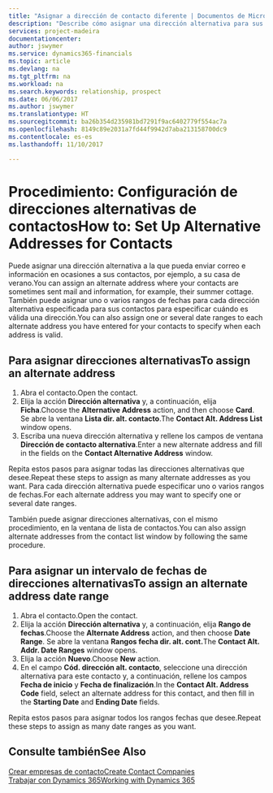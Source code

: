 ```yaml
---
title: "Asignar a dirección de contacto diferente | Documentos de Microsoft"
description: "Describe cómo asignar una dirección alternativa para sus contactos o clientes potenciales, a la que a veces se envía información."
services: project-madeira
documentationcenter: 
author: jswymer
ms.service: dynamics365-financials
ms.topic: article
ms.devlang: na
ms.tgt_pltfrm: na
ms.workload: na
ms.search.keywords: relationship, prospect
ms.date: 06/06/2017
ms.author: jswymer
ms.translationtype: HT
ms.sourcegitcommit: ba26b354d235981bd7291f9ac6402779f554ac7a
ms.openlocfilehash: 8149c89e2031a7fd44f9942d7aba213158700dc9
ms.contentlocale: es-es
ms.lasthandoff: 11/10/2017

---
```

# <a name="how-to-set-up-alternative-addresses-for-contacts"></a><span data-ttu-id="823e0-103">Procedimiento: Configuración de direcciones alternativas de contactos</span><span class="sxs-lookup"><span data-stu-id="823e0-103">How to: Set Up Alternative Addresses for Contacts</span></span>
<span data-ttu-id="823e0-104">Puede asignar una dirección alternativa a la que pueda enviar correo e información en ocasiones a sus contactos, por ejemplo, a su casa de verano.</span><span class="sxs-lookup"><span data-stu-id="823e0-104">You can assign an alternate address where your contacts are sometimes sent mail and information, for example, their summer cottage.</span></span> <span data-ttu-id="823e0-105">También puede asignar uno o varios rangos de fechas para cada dirección alternativa especificada para sus contactos para especificar cuándo es válida una dirección.</span><span class="sxs-lookup"><span data-stu-id="823e0-105">You can also assign one or several date ranges to each alternate address you have entered for your contacts to specify when each address is valid.</span></span>

## <a name="to-assign-an-alternate-address"></a><span data-ttu-id="823e0-106">Para asignar direcciones alternativas</span><span class="sxs-lookup"><span data-stu-id="823e0-106">To assign an alternate address</span></span>
1. <span data-ttu-id="823e0-107">Abra el contacto.</span><span class="sxs-lookup"><span data-stu-id="823e0-107">Open the contact.</span></span>
2. <span data-ttu-id="823e0-108">Elija la acción **Dirección alternativa** y, a continuación, elija **Ficha**.</span><span class="sxs-lookup"><span data-stu-id="823e0-108">Choose the **Alternative Address** action, and then choose **Card**.</span></span> <span data-ttu-id="823e0-109">Se abre la ventana **Lista dir. alt. contacto**.</span><span class="sxs-lookup"><span data-stu-id="823e0-109">The **Contact Alt. Address List** window opens.</span></span>
3. <span data-ttu-id="823e0-110">Escriba una nueva dirección alternativa y rellene los campos de ventana **Dirección de contacto alternativa**.</span><span class="sxs-lookup"><span data-stu-id="823e0-110">Enter a new alternate address and fill in the fields on the **Contact Alternative Address** window.</span></span>

<span data-ttu-id="823e0-111">Repita estos pasos para asignar todas las direcciones alternativas que desee.</span><span class="sxs-lookup"><span data-stu-id="823e0-111">Repeat these steps to assign as many alternate addresses as you want.</span></span> <span data-ttu-id="823e0-112">Para cada dirección alternativa puede especificar uno o varios rangos de fechas.</span><span class="sxs-lookup"><span data-stu-id="823e0-112">For each alternate address you may want to specify one or several date ranges.</span></span>

<span data-ttu-id="823e0-113">También puede asignar direcciones alternativas, con el mismo procedimiento, en la ventana de lista de contactos.</span><span class="sxs-lookup"><span data-stu-id="823e0-113">You can also assign alternate addresses from the contact list window by following the same procedure.</span></span>

## <a name="to-assign-an-alternate-address-date-range"></a><span data-ttu-id="823e0-114">Para asignar un intervalo de fechas de direcciones alternativas</span><span class="sxs-lookup"><span data-stu-id="823e0-114">To assign an alternate address date range</span></span>
1. <span data-ttu-id="823e0-115">Abra el contacto.</span><span class="sxs-lookup"><span data-stu-id="823e0-115">Open the contact.</span></span>
2. <span data-ttu-id="823e0-116">Elija la acción **Dirección alternativa** y, a continuación, elija **Rango de fechas**.</span><span class="sxs-lookup"><span data-stu-id="823e0-116">Choose the **Alternate Address** action, and then choose **Date Range**.</span></span> <span data-ttu-id="823e0-117">Se abre la ventana **Rangos fecha dir. alt. cont.**</span><span class="sxs-lookup"><span data-stu-id="823e0-117">The **Contact Alt. Addr. Date Ranges** window opens.</span></span>
3. <span data-ttu-id="823e0-118">Elija la acción **Nuevo**.</span><span class="sxs-lookup"><span data-stu-id="823e0-118">Choose **New** action.</span></span>
4. <span data-ttu-id="823e0-119">En el campo **Cód. dirección alt. contacto**, seleccione una dirección alternativa para este contacto y, a continuación, rellene los campos **Fecha de inicio** y **Fecha de finalización**.</span><span class="sxs-lookup"><span data-stu-id="823e0-119">In the **Contact Alt. Address Code** field, select an alternate address for this contact, and then fill in the **Starting Date** and **Ending Date** fields.</span></span>

<span data-ttu-id="823e0-120">Repita estos pasos para asignar todos los rangos fechas que desee.</span><span class="sxs-lookup"><span data-stu-id="823e0-120">Repeat these steps to assign as many date ranges as you want.</span></span>

## <a name="see-also"></a><span data-ttu-id="823e0-121">Consulte también</span><span class="sxs-lookup"><span data-stu-id="823e0-121">See Also</span></span>
[<span data-ttu-id="823e0-122">Crear empresas de contacto</span><span class="sxs-lookup"><span data-stu-id="823e0-122">Create Contact Companies</span></span>](marketing-create-contact-companies.md)  
[<span data-ttu-id="823e0-123">Trabajar con Dynamics 365</span><span class="sxs-lookup"><span data-stu-id="823e0-123">Working with Dynamics 365</span></span>](ui-work-product.md)

